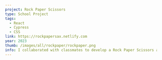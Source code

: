 ```yaml
---
project: Rock Paper Scissors
type: School Project
tags:
  - React
  - Cypress
  - CSS
link: https://rockpapersax.netlify.com
year: 2023
thumb: /images/all/rockpaper/rockpaper.png
info: I collaborated with classmates to develop a Rock Paper Scissors app for testing in Cypress.
---
```

